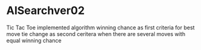 # AISearchver02
Tic Tac Toe
implemented algorithm 
winning chance as first criteria for best move
tie change as second ceritera when there are several moves with equal winning chance  
